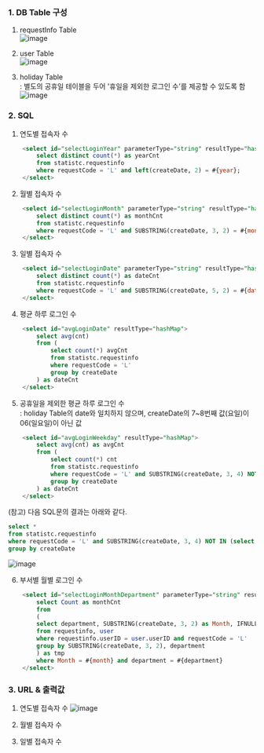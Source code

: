 ### 1. DB Table 구성

1. requestInfo Table  
![image](https://user-images.githubusercontent.com/75845861/131650901-f14cc095-a047-479d-9ff4-5869923c21fe.png)

2. user Table  
![image](https://user-images.githubusercontent.com/75845861/131637436-e8f092e0-dd78-4997-b619-0160108bc12d.png)

3. holiday Table  
: 별도의 공휴일 테이블을 두어 '휴일을 제외한 로그인 수'를 제공할 수 있도록 함  
![image](https://user-images.githubusercontent.com/75845861/131614208-b18fbc87-0918-4982-ad73-dc7d41b98dce.png)

### 2. SQL
1. 연도별 접속자 수
``` SQL
    <select id="selectLoginYear" parameterType="string" resultType="hashMap">
        select distinct count(*) as yearCnt
        from statistc.requestinfo
        where requestCode = 'L' and left(createDate, 2) = #{year};
    </select>
```
2. 월별 접속자 수
``` SQL
    <select id="selectLoginMonth" parameterType="string" resultType="hashMap">
        select distinct count(*) as monthCnt
        from statistc.requestinfo
        where requestCode = 'L' and SUBSTRING(createDate, 3, 2) = #{month};
    </select>
```
3. 일별 접속자 수
``` SQL
    <select id="selectLoginDate" parameterType="string" resultType="hashMap">
        select distinct count(*) as dateCnt
        from statistc.requestinfo
        where requestCode = 'L' and SUBSTRING(createDate, 5, 2) = #{date};
    </select>
```
4. 평균 하루 로그인 수
``` SQL
    <select id="avgLoginDate" resultType="hashMap">
		select avg(cnt)
		from (
			select count(*) avgCnt
			from statistc.requestinfo
			where requestCode = 'L'
			group by createDate
		) as dateCnt
    </select>
```
5. 공휴일을 제외한 평균 하루 로그인 수  
: holiday Table의 date와 일치하지 않으며, createDate의 7~8번째 값(요일)이 06(일요일)이 아닌 값
``` SQL
    <select id="avgLoginWeekday" resultType="hashMap">
		select avg(cnt) as avgCnt
		from (
			select count(*) cnt
			from statistc.requestinfo
			where requestCode = 'L' and SUBSTRING(createDate, 3, 4) NOT IN (select date from holiday) and SUBSTRING(createDate, 7, 2) != '06'
			group by createDate
		) as dateCnt
    </select>
```  
(참고) 다음 SQL문의 결과는 아래와 같다.  
``` SQL  
select *
from statistc.requestinfo
where requestCode = 'L' and SUBSTRING(createDate, 3, 4) NOT IN (select date from holiday) and SUBSTRING(createDate, 7, 2) != '06'
group by createDate
```
![image](https://user-images.githubusercontent.com/75845861/131650739-4c419003-014b-477f-9d74-b38a1b56792c.png)

6. 부서별 월별 로그인 수
``` SQL
    <select id="selectLoginMonthDepartment" parameterType="string" resultType="hashMap">
		select Count as monthCnt
        from
        (
        select department, SUBSTRING(createDate, 3, 2) as Month, IFNULL(count(*), 0) as Count
		from requestinfo, user
	    where requestinfo.userID = user.userID and requestCode = 'L'
	    group by SUBSTRING(createDate, 3, 2), department
        ) as tmp
        where Month = #{month} and department = #{department}
    </select>
```

### 3. URL & 출력값
1. 연도별 접속자 수
![image](https://user-images.githubusercontent.com/75845861/131642337-dff09b8d-ab89-4492-910b-81502f3a7694.png)

2. 월별 접속자 수

3. 일별 접속자 수
